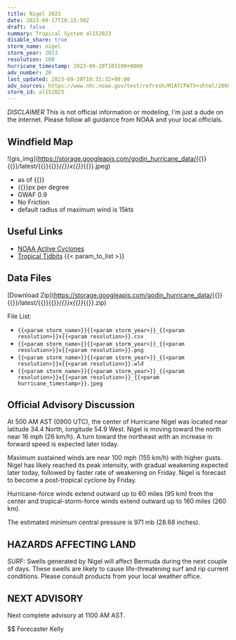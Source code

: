 ```yaml
---
title: Nigel 2023
date: 2023-09-17T20:15:50Z
draft: false
summary: Tropical System al152023
disable_share: true
storm_name: nigel
storm_year: 2023
resolution: 100
hurricane_timestamp: 2023-09-20T103100+0000
adv_number: 20
last_updated: 2023-09-20T10:31:32+00:00
adv_sources: https://www.nhc.noaa.gov/text/refresh/MIATCPAT5+shtml/200838.shtml;https://www.nhc.noaa.gov/refresh/graphics_at5+shtml/084422.shtml?cone
storm_id: al152023
---
```

*DISCLAIMER* This is not official information or modeling, I'm just a dude on the internet.  Please follow all guidance from NOAA and your local officials.

## Windfield Map
![gis_img](https://storage.googleapis.com/godin_hurricane_data/{{<param storm_name>}}{{<param storm_year>}}/latest/{{<param storm_name>}}{{<param storm_year>}}_{{<param resolution>}}x{{<param resolution>}}_{{<param hurricane_timestamp>}}.jpeg)

- as of {{<param last_updated>}}
- {{<param resolution>}}px per degree
- GWAF 0.9
- No Friction
- default radius of maximum wind is 15kts

## Useful Links
- [NOAA Active Cyclones](https://www.nhc.noaa.gov/)
- [Tropical Tidbits](https://www.tropicaltidbits.com/storminfo/)
{{< param_to_list >}}

## Data Files
[Download Zip](https://storage.googleapis.com/godin_hurricane_data/{{<param storm_name>}}{{<param storm_year>}}/latest/{{<param storm_name>}}{{<param storm_year>}}_{{<param resolution>}}x{{<param resolution>}}_{{<param hurricane_timestamp>}}.zip)

File List:
- `{{<param storm_name>}}{{<param storm_year>}}_{{<param resolution>}}x{{<param resolution>}}.csv`
- `{{<param storm_name>}}{{<param storm_year>}}_{{<param resolution>}}x{{<param resolution>}}.png`
- `{{<param storm_name>}}{{<param storm_year>}}_{{<param resolution>}}x{{<param resolution>}}.wld`
- `{{<param storm_name>}}{{<param storm_year>}}_{{<param resolution>}}x{{<param resolution>}}_{{<param hurricane_timestamp>}}.jpeg`


## Official Advisory Discussion
At 500 AM AST (0900 UTC), the center of Hurricane Nigel was located
near latitude 34.4 North, longitude 54.9 West. Nigel is moving
toward the north near 16 mph (26 km/h). A turn toward the northeast
with an increase in forward speed is expected later today.
 
Maximum sustained winds are near 100 mph (155 km/h) with higher 
gusts. Nigel has likely reached its peak intensity, with gradual 
weakening expected later today, followed by faster rate of weakening 
on Friday. Nigel is forecast to become a post-tropical cyclone by 
Friday.
 
Hurricane-force winds extend outward up to 60 miles (95 km) from the
center and tropical-storm-force winds extend outward up to 160 miles
(260 km).
 
The estimated minimum central pressure is 971 mb (28.68 inches).
 
 
HAZARDS AFFECTING LAND
----------------------
SURF:  Swells generated by Nigel will affect Bermuda during the next
couple of days. These swells are likely to cause life-threatening
surf and rip current conditions. Please consult products from your
local weather office.
 
 
NEXT ADVISORY
-------------
Next complete advisory at 1100 AM AST.
 
$$
Forecaster Kelly